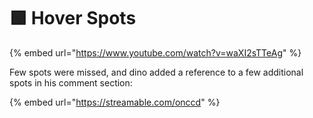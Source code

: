 # 🟩 Hover Spots

{% embed url="https://www.youtube.com/watch?v=waXI2sTTeAg" %}

Few spots were missed, and dino added a reference to a few additional spots in his comment section:

{% embed url="https://streamable.com/onccd" %}
